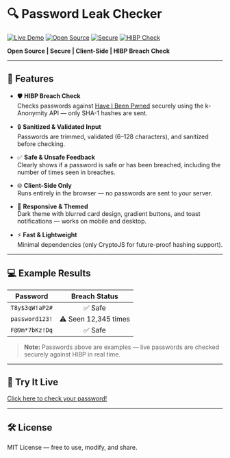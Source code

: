 # 🔍 Password Leak Checker

[![Live Demo](https://img.shields.io/badge/Live-Demo-blue?style=for-the-badge&logo=github-pages)](https://edwinyaboy.github.io/password-leak-checker/) 
[![Open Source](https://img.shields.io/badge/Open%20Source-MIT-green?style=for-the-badge)](https://github.com/edwinyaboy/password-leak-checker) 
[![Secure](https://img.shields.io/badge/Secure-Client%20Side-blue?style=for-the-badge)](https://edwinyaboy.github.io/password-leak-checker/)
[![HIBP Check](https://img.shields.io/badge/HIBP-Breach%20Check-orange?style=for-the-badge)](https://haveibeenpwned.com/)

**Open Source | Secure | Client-Side | HIBP Breach Check**

---

## 🎯 Features

- 🛡️ **HIBP Breach Check**  
  Checks passwords against [Have I Been Pwned](https://haveibeenpwned.com/) securely using the k-Anonymity API — only SHA-1 hashes are sent.

- 🔒 **Sanitized & Validated Input**  
  Passwords are trimmed, validated (6–128 characters), and sanitized before checking.

- ✅ **Safe & Unsafe Feedback**  
  Clearly shows if a password is safe or has been breached, including the number of times seen in breaches.

- 🌐 **Client-Side Only**  
  Runs entirely in the browser — no passwords are sent to your server.

- 📱 **Responsive & Themed**  
  Dark theme with blurred card design, gradient buttons, and toast notifications — works on mobile and desktop.

- ⚡ **Fast & Lightweight**  
  Minimal dependencies (only CryptoJS for future-proof hashing support).

---

## 💻 Example Results

| Password           | Breach Status            |
|------------------|:-----------------------:|
| `T8y$3qW!aP2#`    | ✅ Safe                 |
| `password123!`    | ⚠️ Seen 12,345 times    |
| `F@9m*7bKz!Dq`    | ✅ Safe                 |

> **Note:** Passwords above are examples — live passwords are checked securely against HIBP in real time.

---

## 🔗 Try It Live

[Click here to check your password!](https://edwinyaboy.github.io/password-checker/)

---

## 🛠️ License

MIT License — free to use, modify, and share.
